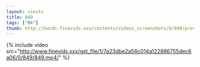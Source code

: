 ```yaml
--- 
layout: sieutv
title: 849
tags: ["0k"]
thumb: http://hwcdn.finevids.xxx/contents/videos_screenshots/0/849/preview.mp4.jpg
---
```

{% include video src="http://www.finevids.xxx/get_file/1/7a23dbe2a56c014a122886755dec6a06/0/849/849.mp4/" %} 
